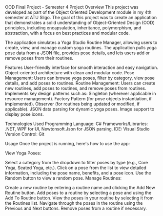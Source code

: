 OOD Final Project - Semester 4
Project Overview
This project was developed as part of the Object Oriented Development module in my 4th semester at ATU Sligo. The goal of this project was to create an application that demonstrates a solid understanding of Object-Oriented Design (OOD) principles, including encapsulation, inheritance, polymorphism, and abstraction, with a focus on best practices and modular code.

The application simulates a Yoga Studio Routine Manager, allowing users to create, view, and manage custom yoga routines. The application pulls yoga pose data from a JSON file, provides pose details, and lets users add or remove poses from their routines.

Features
User-friendly interface for smooth interaction and easy navigation.
Object-oriented architecture with clean and modular code.
Pose Management: Users can browse yoga poses, filter by category, view pose details, and add poses to routines.
Routine Management: Users can create new routines, add poses to routines, and remove poses from routines.
Implements key design patterns such as:
Singleton (wherever applicable in resource management).
Factory Pattern (for pose objects instantiation, if implemented).
Observer (for routines being updated or modified, if applicable).
JSON data parsing for dynamic yoga poses.
Image support to display pose icons.

Technologies Used
Programming Language: C#
Frameworks/Libraries: .NET, WPF for UI, Newtonsoft.Json for JSON parsing.
IDE: Visual Studio
Version Control: Git

Usage
Once the project is running, here's how to use the app:

View Yoga Poses:

Select a category from the dropdown to filter poses by type (e.g., Core Yoga, Seated Yoga, etc.).
Click on a pose from the list to view detailed information, including the pose name, benefits, and a pose icon.
Use the Random button to view a random pose.
Manage Routines:

Create a new routine by entering a routine name and clicking the Add New Routine button.
Add poses to a routine by selecting a pose and using the Add To Routine button.
View the poses in your routine by selecting it from the Routines list.
Navigate through the poses in the routine using the Previous and Next buttons.
Remove poses from a routine if necessary.
